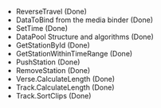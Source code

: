 - ReverseTravel (Done)
- DataToBind from the media binder (Done)
- SetTime (Done)
- DataPool Structure and algorithms (Done)
- GetStationById (Done)
- GetStationWithinTimeRange (Done)
- PushStation (Done)
- RemoveStation (Done)
- Verse.CalculateLength (Done)
- Track.CalculateLength (Done)
- Track.SortClips (Done)